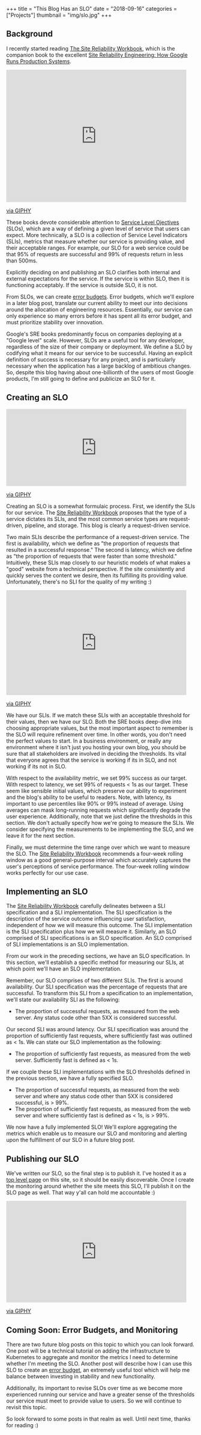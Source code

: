 +++
title = "This Blog Has an SLO"
date = "2018-09-16"
categories = ["Projects"]
thumbnail = "img/slo.jpg"
+++

## Background

I recently started reading [The Site Reliability
Workbook](https://www.amazon.com/Site-Reliability-Workbook-Practical-Implement/dp/1492029505/),
which is the companion book to the excellent [Site Reliability Engineering: How
Google Runs Production Systems](https://www.amazon.com/Site-Reliability-Engineering-Production-Systems/dp/149192912X/).

<iframe src="https://giphy.com/embed/8dYmJ6Buo3lYY" width="480" height="352"
frameBorder="0" class="giphy-embed" allowFullScreen></iframe><p><a
href="https://giphy.com/gifs/baby-story-reading-8dYmJ6Buo3lYY">via GIPHY</a></p>

These books devote considerable attention to [Service Level
Ojectives](https://landing.google.com/sre/book/chapters/service-level-objectives.html) (SLOs),
which are a way of defining a given level of service that users can expect. More
technically, a SLO is a collection of Service Level Indicators (SLIs), metrics
that measure whether our service is providing value, and their
acceptable ranges. For example, our SLO for a web service could be that 95% of
requests are successful and 99% of requests return in less than 500ms.

Explicitly deciding on and publishing an SLO clarifies both
internal and external expectations for the service. If the service is within
SLO, then it is functioning acceptably. If the service is outside SLO, it is
not.

From SLOs, we can create [error
budgets](https://landing.google.com/sre/book/chapters/embracing-risk.html#id-na2u1S2SKi1).
Error budgets, which we'll explore in a later blog post,
translate our current ability to meet our into decisions around the allocation
of engineering resources. Essentially, our service can only experience so many
errors before it has spent all its error budget, and must prioritize stability
over innovation.

Google's SRE books predominantly focus on companies deploying at a "Google
level" scale. However, SLOs are a useful tool for any developer, regardless of
the size of their company or deployment. We define a SLO by codifying what it
means for our service to be successful. Having an explicit definition of success
is necessary for any project, and is particularly necessary when the application
has a large backlog of ambitious changes. So, despite this blog having about
one-billionth of the users of most Google products, I'm still going to define
and publicize an SLO for it.

## Creating an SLO

<iframe src="https://giphy.com/embed/ne3xrYlWtQFtC" width="480" height="205"
frameBorder="0" class="giphy-embed" allowFullScreen></iframe><p><a
href="https://giphy.com/gifs/funny-lol-ne3xrYlWtQFtC">via GIPHY</a></p>

Creating an SLO is a somewhat formulaic process. First, we identify the SLIs for
our service. The [Site Reliability Workbook](https://www.amazon.com/Site-Reliability-Workbook-Practical-Implement/dp/1492029505/)
proposes that the type of a service dictates its SLIs, and the most
common service types are request-driven, pipeline, and storage.
This blog is clearly a request-driven service.

Two main SLIs describe the performance of a request-driven service. The first is
availability, which we define as "the proportion of requests that resulted in a
successful response." The second is latency, which we define as "the proportion
of requests that were faster than some threshold." Intuitively, these SLIs map
closely to our heuristic models of what makes a "good" website from a technical
perspective. If the site consistently and quickly serves the content we desire,
then its fulfilling its providing value. Unfortunately, there's no SLI for the quality of my writing :)

<iframe src="https://giphy.com/embed/l2R06WPHU4ae0H4LC" width="480" height="279"
frameBorder="0" class="giphy-embed" allowFullScreen></iframe><p><a
href="https://giphy.com/gifs/chuber-qa-quality-assurance-l2R06WPHU4ae0H4LC">via
GIPHY</a></p>

We have our SLIs. If we match these SLIs with an acceptable threshold for their
values, then we have our SLO. Both the SRE books deep-dive into choosing
appropriate values, but the most important aspect to remember is the SLO will
require refinement over time. In other words, you don't need the perfect values
to start. In a business environment, or really any environment where it isn't
just you hosting your own blog, you should be sure that all stakeholders are
involved in deciding the thresholds. Its vital that everyone agrees that the
service is working if its in SLO, and not working if its not in SLO.

With respect to the availability metric, we set 99% success as our target. With
respect to latency, we set 99% of requests < 1s as our target. These seem like
sensible initial values, which preserve our ability to experiment and the blog's
ability to be useful to readers. Note, with
latency, its important to use percentiles like 90% or 99% instead of average.
Using averages can mask long-running requests which significantly degrade the
user experience. Additionally, note that we just define the thresholds in this
section. We don't actually specify how we're going to measure the SLIs.
We consider specifying the measurements to be implementing the SLO, and we leave
it for the next section.

Finally, we must determine the time range over which we want to measure the SLO.
The [Site Reliability Workbook](https://www.amazon.com/Site-Reliability-Workbook-Practical-Implement/dp/1492029505/)
recommends a four-week rolling window as a good general-purpose interval which
accurately captures the user's perceptions of service performance. The four-week
rolling window works perfectly for our use case.

## Implementing an SLO

The [Site Reliability Workbook](https://www.amazon.com/Site-Reliability-Workbook-Practical-Implement/dp/1492029505/)
carefully delineates between a SLI specification and a SLI implementation. The SLI specification
is the description of the service outcome influencing user satisfaction, independent
of how we will measure this outcome. The SLI implementation is the SLI
specification plus how we will measure it. Similarly, an SLO
comprised of SLI specifications is an SLO specification. An SLO comprised of SLI
implementations is an SLO implementation.

From our work in the preceding sections, we have an SLO specification. In this
section, we'll establish a specific method for measuring our SLIs, at which
point we'll have an SLO implementation.

Remember, our SLO comprises of two different SLIs. The first is around
availability. Our SLI specification was the percentage of requests that are successful.
To transform this SLI from a specification to an implementation, we'll state our
availability SLI as the following:

- The proportion of successful requests, as measured from the web server. Any status
  code other than 5XX is considered successful.

Our second SLI was around latency. Our SLI specification was around the
proportion of sufficiently fast requests, where sufficiently fast was outlined
as < 1s. We can state our SLO implementation as the following:

- The proportion of sufficiently fast requests, as measured from the web server.
  Sufficiently fast is defined as < 1s.

If we couple these SLI implementations with the SLO thresholds defined in the
previous section, we have a fully specified SLO.

- The proportion of successful requests, as measured from the web server and where any status
  code other than 5XX is considered successful, is > 99%.
- The proportion of sufficiently fast requests, as measured from the web server and
  where sufficiently fast is defined as < 1s, is > 99%.

We now have a fully implemented SLO! We'll explore aggregating the metrics which
enable us to measure our SLO and monitoring and alerting upon the fulfillment
of our SLO in a future blog post.

## Publishing our SLO

We've written our SLO, so the final step is to publish it. I've hosted it as a
[top level page](/slo/) on this site, so it should be easily discoverable. Once
I create the monitoring around whether the site meets this SLO, I'll publish it
on the SLO page as well. That way y'all can hold me accountable :)

<iframe src="https://giphy.com/embed/l3q2NboZyZSrDTM7S" width="480" height="270"
frameBorder="0" class="giphy-embed" allowFullScreen></iframe><p><a
href="https://giphy.com/gifs/abcnetwork-modern-family-phil-dunphy-l3q2NboZyZSrDTM7S">via
GIPHY</a></p>

## Coming Soon: Error Budgets, and Monitoring

There are two future blog posts on this topic to which you can look forward. One post will
be a technical tutorial on adding the infrastructure to Kubernetes to aggregate
and monitor the metrics I need to determine whether I'm meeting the SLO. Another
post will describe how I can use this SLO to create an [error
budget](https://landing.google.com/sre/book/chapters/embracing-risk.html),
an extremely useful tool which will help me balance between investing in
stability and new functionality.

Additionally, its important to revise SLOs over
time as we become more experienced running our service and have a greater sense
of the thresholds our service must meet to provide value to users. So we will
continue to revisit this topic.

So look forward to some posts in that realm as well. Until next time, thanks for reading
:)
